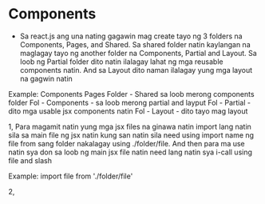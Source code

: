 # Components

- Sa react.js ang una nating gagawin mag create tayo ng 3 folders na Components, Pages, and Shared. Sa shared folder natin kaylangan na maglagay tayo ng another folder na Components, Partial and Layout. Sa loob ng Partial folder dito natin ilalagay lahat ng mga reusable components natin. And sa Layout dito naman ilalagay yung mga layout na gagwin natin

Example:
Components
Pages
Folder - Shared sa loob merong components folder
Fol - Components - sa loob merong partial and layput
Fol - Partial - dito mga usable jsx components natin
Fol - Layout - dito tayo mag layout 

1, Para magamit natin yung mga jsx files na ginawa natin import lang natin sila sa main file ng jsx natin kung san natin sila need using import name ng file from sang folder nakalagay using ./folder/file. And then para ma use natin sya don sa loob ng main jsx file natin need lang natin sya i-call using <File /> file and slash

Example: 
import file from './folder/file'

<file />

2, 